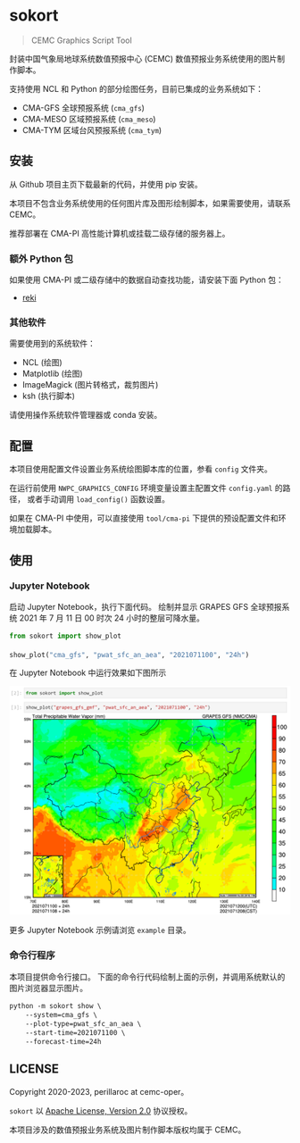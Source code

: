 # sokort

> CEMC Graphics Script Tool

封装中国气象局地球系统数值预报中心 (CEMC) 数值预报业务系统使用的图片制作脚本。

支持使用 NCL 和 Python 的部分绘图任务，目前已集成的业务系统如下：

- CMA-GFS 全球预报系统 (`cma_gfs`)
- CMA-MESO 区域预报系统 (`cma_meso`)
- CMA-TYM 区域台风预报系统 (`cma_tym`)

## 安装

从 Github 项目主页下载最新的代码，并使用 pip 安装。

本项目不包含业务系统使用的任何图片库及图形绘制脚本，如果需要使用，请联系 CEMC。

推荐部署在 CMA-PI 高性能计算机或挂载二级存储的服务器上。

### 额外 Python 包

如果使用 CMA-PI 或二级存储中的数据自动查找功能，请安装下面 Python 包：

- [reki](https://github.com/nwpc-oper/reki)

### 其他软件

需要使用到的系统软件：

- NCL (绘图)
- Matplotlib (绘图)
- ImageMagick (图片转格式，裁剪图片)
- ksh (执行脚本)

请使用操作系统软件管理器或 conda 安装。

## 配置

本项目使用配置文件设置业务系统绘图脚本库的位置，参看 `config` 文件夹。

在运行前使用 `NWPC_GRAPHICS_CONFIG` 环境变量设置主配置文件 `config.yaml` 的路径，
或者手动调用 `load_config()` 函数设置。

如果在 CMA-PI 中使用，可以直接使用 `tool/cma-pi` 下提供的预设配置文件和环境加载脚本。

## 使用

### Jupyter Notebook

启动 Jupyter Notebook，执行下面代码。
绘制并显示 GRAPES GFS 全球预报系统 2021 年 7 月 11 日 00 时次 24 小时的整层可降水量。

```python
from sokort import show_plot

show_plot("cma_gfs", "pwat_sfc_an_aea", "2021071100", "24h")
```

在 Jupyter Notebook 中运行效果如下图所示

![](./doc/nwpc-graphics-grapes-gfs-pwat-sfc-an-aea.png)

更多 Jupyter Notebook 示例请浏览 `example` 目录。

### 命令行程序

本项目提供命令行接口。
下面的命令行代码绘制上面的示例，并调用系统默认的图片浏览器显示图片。

```shell
python -m sokort show \
    --system=cma_gfs \
    --plot-type=pwat_sfc_an_aea \
    --start-time=2021071100 \
    --forecast-time=24h
```

## LICENSE

Copyright 2020-2023, perillaroc at cemc-oper。

`sokort` 以 [Apache License, Version 2.0](./LICENSE) 协议授权。

本项目涉及的数值预报业务系统及图片制作脚本版权均属于 CEMC。